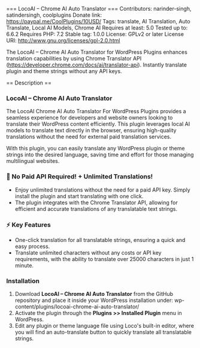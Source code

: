 === LocoAI – Chrome AI Auto Translator ===
Contributors: narinder-singh, satindersingh, coolplugins
Donate link: https://paypal.me/CoolPlugins/10USD/
Tags: translate, AI Translation, Auto Translate, Local AI Models, Chrome AI
Requires at least: 5.0
Tested up to: 6.6.2
Requires PHP: 7.2
Stable tag: 1.0.0
License: GPLv2 or later
License URI: http://www.gnu.org/licenses/gpl-2.0.html

The LocoAI – Chrome AI Auto Translator for WordPress Plugins enhances translation capabilities by using Chrome Translator API (https://developer.chrome.com/docs/ai/translator-api). Instantly translate plugin and theme strings without any API keys.

== Description ==

### LocoAI – Chrome AI Auto Translator

The LocoAI Chrome AI Auto Translator For WordPress Plugins provides a seamless experience for developers and website owners looking to translate their WordPress content efficiently. This plugin leverages local AI models to translate text directly in the browser, ensuring high-quality translations without the need for external paid translation services.

With this plugin, you can easily translate any WordPress plugin or theme strings into the desired language, saving time and effort for those managing multilingual websites.

### 🤖 No Paid API Required! + Unlimited Translations!

- Enjoy unlimited translations without the need for a paid API key. Simply install the plugin and start translating with one click.
- The plugin integrates with the Chrome Translator API, allowing for efficient and accurate translations of any translatable text strings.

### ⚡ Key Features

- One-click translation for all translatable strings, ensuring a quick and easy process.
- Translate unlimited characters without any costs or API key requirements, with the ability to translate over 25000 characters in just 1 minute.

### Installation

1. Download **LocoAI – Chrome AI Auto Translator** from the GitHub repository and place it inside your WordPress installation under:
   wp-content/plugins/locoai-chrome-ai-auto-translator/
2. Activate the plugin through the **Plugins >> Installed Plugin** menu in WordPress.
3. Edit any plugin or theme language file using Loco's built-in editor, where you will find an auto-translate button to quickly translate all translatable strings.
